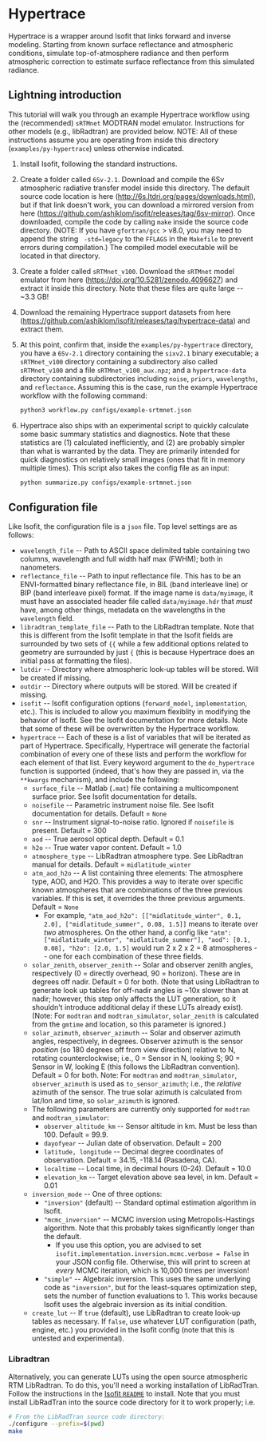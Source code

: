 # Hypertrace

Hypertrace is a wrapper around Isofit that links forward and inverse modeling.
Starting from known surface reflectance and atmospheric conditions, simulate top-of-atmosphere radiance and then perform atmospheric correction to estimate surface reflectance from this simulated radiance.

## Lightning introduction

This tutorial will walk you through an example Hypertrace workflow using the (recommended) `sRTMnet` MODTRAN model emulator.
Instructions for other models (e.g., libRadtran) are provided below.
NOTE: All of these instructions assume you are operating from inside this directory (`examples/py-hypertrace`) unless otherwise indicated.

1. Install Isofit, following the standard instructions.

2. Create a folder called `6Sv-2.1`.
Download and compile the 6Sv atmospheric radiative transfer model inside this directory.
The default source code location is here (http://6s.ltdri.org/pages/downloads.html),
but if that link doesn't work, you can download a mirrored version from here (https://github.com/ashiklom/isofit/releases/tag/6sv-mirror).
Once downloaded, compile the code by calling `make` inside the source code directory.
(NOTE: If you have `gfortran/gcc` > v8.0, you may need to append the string ` -std=legacy` to the `FFLAGS` in the `Makefile` to prevent errors during compilation.)
The compiled model executable will be located in that directory.

3. Create a folder called `sRTMnet_v100`.
Download the `sRTMnet` model emulator from here (https://doi.org/10.5281/zenodo.4096627) and extract it inside this directory.
Note that these files are quite large -- ~3.3 GB!

4. Download the remaining Hypertrace support datasets from here (https://github.com/ashiklom/isofit/releases/tag/hypertrace-data) and extract them. 

5. At this point, confirm that, inside the `examples/py-hypertrace` directory, you have
a `6Sv-2.1` directory containing the `sixv2.1` binary executable;
a `sRTMnet_v100` directory containing a subdirectory also called `sRTMnet_v100` and a file `sRTMnet_v100_aux.npz`;
and
a `hypertrace-data` directory containing subdirectories including `noise`, `priors`, `wavelengths`, and `reflectance`.
Assuming this is the case, run the example Hypertrace workflow with the following command:
    ``` sh
    python3 workflow.py configs/example-srtmnet.json
    ```
    

6. Hypertrace also ships with an experimental script to quickly calculate some basic summary statistics and diagnostics.
Note that these statistics are (1) calculated inefficiently, and (2) are probably simpler than what is warranted by the data.
They are primarily intended for quick diagnostics on relatively small images (ones that fit in memory multiple times).
This script also takes the config file as an input:

    ``` sh
    python summarize.py configs/example-srtmnet.json
    ```


## Configuration file

Like Isofit, the configuration file is a `json` file.
Top level settings are as follows:

- `wavelength_file` -- Path to ASCII space delimited table containing two columns, wavelength and full width half max (FWHM); both in nanometers.
- `reflectance_file` -- Path to input reflectance file. This has to be an ENVI-formatted binary reflectance file, in BIL (band interleave line) or BIP (band interleave pixel) format. If the image name is `data/myimage`, it must have an associated header file called `data/myimage.hdr` that _must_ have, among other things, metadata on the wavelengths in the `wavelength` field.
- `libradtran_template_file` -- Path to the LibRadtran template. Note that this is different from the Isofit template in that the Isofit fields are surrounded by two sets of `{{` while a few additional options related to geometry are surrounded by just `{` (this is because Hypertrace does an initial pass at formatting the files).
- `lutdir` -- Directory where atmospheric look-up tables will be stored. Will be created if missing.
- `outdir` -- Directory where outputs will be stored. Will be created if missing.
- `isofit` -- Isofit configuration options (`forward_model`, `implementation`, etc.). This is included to allow you maximum flexiblity in modifying the behavior of Isofit. See the Isofit documentation for more details. Note that some of these will be overwritten by the Hypertrace workflow.
- `hypertrace` -- Each of these is a list of variables that will be iterated as part of Hypertrace. Specifically, Hypertrace will generate the factorial combination of every one of these lists and perform the workflow for each element of that list. Every keyword argument to the `do_hypertrace` function is supported (indeed, that's how they are passed in, via the `**kwargs` mechanism), and include the following:
    - `surface_file` -- Matlab (`.mat`) file containing a multicomponent surface prior. See Isofit documentation for details.
    - `noisefile` -- Parametric instrument noise file. See Isofit documentation for details. Default = `None`
    - `snr` -- Instrument signal-to-noise ratio. Ignored if `noisefile` is present. Default = 300
    - `aod` -- True aerosol optical depth. Default = 0.1
    - `h2o` -- True water vapor content. Default = 1.0
    - `atmosphere_type` -- LibRadtran atmosphere type. See LibRadtran manual for details. Default = `midlatitude_winter`
    - `atm_aod_h2o` -- A list containing three elements: The atmosphere type, AOD, and H2O. This provides a way to iterate over specific known atmospheres that are combinations of the three previous variables. If this is set, it overrides the three previous arguments. Default = `None`
        - For example, `"atm_aod_h2o": [["midlatitude_winter", 0.1, 2.0], ["midlatitude_summer", 0.08, 1.5]]` means to iterate over _two_ atmospheres. On the other hand, a config like `"atm": ["midlatitude_winter", "midlatitude_summer"], "aod": [0.1, 0.08], "h2o": [2.0, 1.5]` would run 2 x 2 x 2 = 8 atmospheres -- one for each combination of these three fields.
    - `solar_zenith`, `observer_zenith` -- Solar and observer zenith angles, respectively (0 = directly overhead, 90 = horizon). These are in degrees off nadir. Default = 0 for both. (Note that using LibRadtran to generate look up tables for off-nadir angles is ~10x slower than at nadir; however, this step only affects the LUT generation, so it shouldn't introduce additional delay if these LUTs already exist). (Note: For `modtran` and `modtran_simulator`, `solar_zenith` is calculated from the `gmtime` and location, so this parameter is ignored.)
    - `solar_azimuth`, `observer_azimuth` -- Solar and observer azimuth angles, respectively, in degrees. Observer azimuth is the sensor _position_ (so 180 degrees off from view direction) relative to N, rotating counterclockwise; i.e., 0 = Sensor in N, looking S; 90 = Sensor in W, looking E (this follows the LibRadtran convention). Default = 0 for both. Note: For `modtran` and `modtran_simulator`, `observer_azimuth` is used as `to_sensor_azimuth`; i.e., the *relative* azimuth of the sensor. The true solar azimuth is calculated from lat/lon and time, so `solar_azimuth` is ignored.
    - The following parameters are currently only supported for `modtran` and `modtran_simulator`:
        - `observer_altitude_km` -- Sensor altitude in km. Must be less than 100. Default = 99.9.
        - `dayofyear` -- Julian date of observation. Default = 200
        - `latitude, longitude` -- Decimal degree coordinates of observation. Default = 34.15, -118.14 (Pasadena, CA).
        - `localtime` -- Local time, in decimal hours (0-24). Default = 10.0
        - `elevation_km` -- Target elevation above sea level, in km. Default = 0.01
    - `inversion_mode` -- One of three options:
        - `"inversion"` (default) -- Standard optimal estimation algorithm in Isofit.
        - `"mcmc_inversion"` -- MCMC inversion using Metropolis-Hastings algorithm. Note that this probably takes significantly longer than the default.
            - If you use this option, you are advised to set `isofit.implementation.inversion.mcmc.verbose = False` in your JSON config file. Otherwise, this will print to screen at _every_ MCMC iteration, which is 10,000 times per inversion!
        - `"simple"` -- Algebraic inversion. This uses the same underlying code as `"inversion"`, but for the least-squares optimization step, sets the number of function evaluations to 1. This works because Isofit uses the algebraic inversion as its initial condition.
    - `create_lut` -- If `true` (default), use LibRadtran to create look-up tables as necessary. If `false`, use whatever LUT configuration (path, engine, etc.) you provided in the Isofit config (note that this is untested and experimental).
    
### Libradtran

Alternatively, you can generate LUTs using the open source atmospheric RTM LibRadtran.
To do this, you'll need a working installation of LibRadTran.
Follow the instructions in the [Isofit `README`](https://github.com/isofit/isofit#quick-start-with-libradtran-20x) to install.
Note that you must install LibRadTran into the source code directory for it to work properly; i.e.

``` sh
# From the LibRadTran source code directory:
./configure --prefix=$(pwd)
make
```
